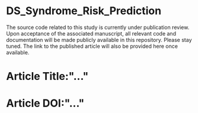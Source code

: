 # DS_Syndrome_Risk_Prediction
The source code related to this study is currently under publication review. Upon acceptance of the associated manuscript, all relevant code and documentation will be made publicly available in this repository.
Please stay tuned. The link to the published article will also be provided here once available.


# Article Title:"..."
# Article DOI:"..."
